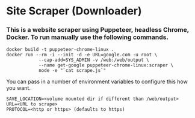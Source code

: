 # Site Scraper (Downloader)

### This is a website scraper using Puppeteer, headless Chrome, Docker. To run manually use the following commands.

```
docker build -t puppeteer-chrome-linux .
docker run --rm -i --init -d -e URL=google.com -u root \
            --cap-add=SYS_ADMIN -v /web:/web/output \
            --name get-google puppeteer-chrome-linux:scraper \
            node -e "`cat scrape.js`"
```

You can pass in a number of environment variables to configure this how you want.
```
SAVE_LOCATION=<volume mounted dir if different than /web/output>
URL=<URL to scrape>
PROTOCOL=<http or https> (defaults to https)
```
